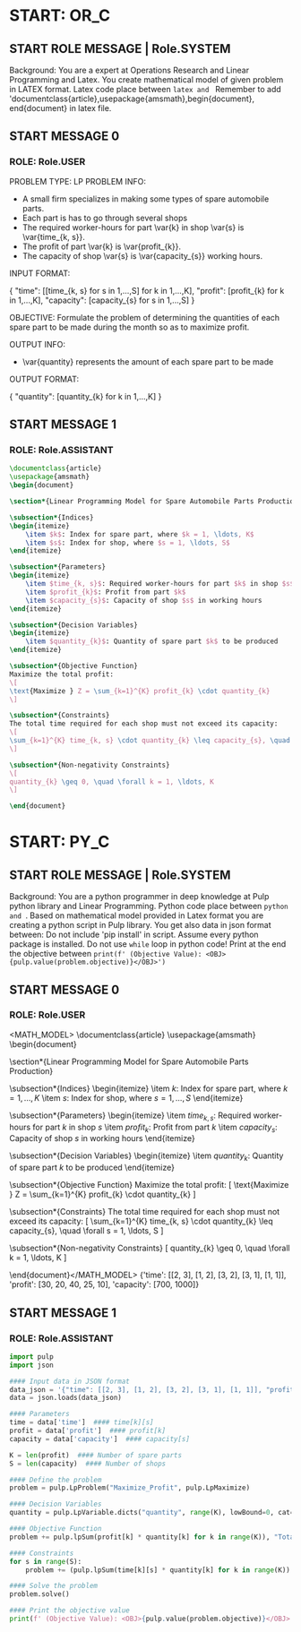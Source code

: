 # START: OR_C 
## START ROLE MESSAGE | Role.SYSTEM 
Background: You are a expert at Operations Research and Linear Programming and Latex. You create mathematical model of given problem in LATEX format. Latex code place between ```latex and ``` Remember to add 'documentclass{article},usepackage{amsmath},begin{document}, end{document} in latex file. 
## START MESSAGE 0 
### ROLE: Role.USER
<DESCRIPTION>
PROBLEM TYPE: LP
PROBLEM INFO:

- A small firm specializes in making some types of spare automobile parts. 
- Each part is has to go through several shops 
- The required worker-hours for part \var{k} in shop \var{s} is \var{time_{k, s}}.
- The profit of part \var{k} is \var{profit_{k}}.
- The capacity of shop \var{s} is \var{capacity_{s}} working hours.

INPUT FORMAT:

{
	"time": [[time_{k, s} for s in 1,...,S] for k in 1,...,K],
	"profit": [profit_{k} for k in 1,...,K],
	"capacity": [capacity_{s} for s in 1,...,S]
}


OBJECTIVE: Formulate the problem of determining the quantities of each spare part to be made during the month so as to maximize profit.

OUTPUT INFO:

- \var{quantity} represents the amount of each spare part to be made

OUTPUT FORMAT:

{
	"quantity": [quantity_{k} for k in 1,...,K]
}
</DESCRIPTION>


## START MESSAGE 1 
### ROLE: Role.ASSISTANT
```latex
\documentclass{article}
\usepackage{amsmath}
\begin{document}

\section*{Linear Programming Model for Spare Automobile Parts Production}

\subsection*{Indices}
\begin{itemize}
    \item $k$: Index for spare part, where $k = 1, \ldots, K$
    \item $s$: Index for shop, where $s = 1, \ldots, S$
\end{itemize}

\subsection*{Parameters}
\begin{itemize}
    \item $time_{k, s}$: Required worker-hours for part $k$ in shop $s$
    \item $profit_{k}$: Profit from part $k$
    \item $capacity_{s}$: Capacity of shop $s$ in working hours
\end{itemize}

\subsection*{Decision Variables}
\begin{itemize}
    \item $quantity_{k}$: Quantity of spare part $k$ to be produced
\end{itemize}

\subsection*{Objective Function}
Maximize the total profit:
\[
\text{Maximize } Z = \sum_{k=1}^{K} profit_{k} \cdot quantity_{k}
\]

\subsection*{Constraints}
The total time required for each shop must not exceed its capacity:
\[
\sum_{k=1}^{K} time_{k, s} \cdot quantity_{k} \leq capacity_{s}, \quad \forall s = 1, \ldots, S
\]

\subsection*{Non-negativity Constraints}
\[
quantity_{k} \geq 0, \quad \forall k = 1, \ldots, K
\]

\end{document}
```

# START: PY_C 
## START ROLE MESSAGE | Role.SYSTEM 
Background: You are a python programmer in deep knowledge at Pulp python library and Linear Programming. Python code place between ```python and ```. Based on mathematical model provided in Latex format you are creating a python script in Pulp library. You get also data in json format between: <DATA></DATA> Do not include 'pip install' in script. Assume every python package is installed. Do not use `while` loop in python code! Print at the end the objective between <OBJ></OBJ> `print(f' (Objective Value): <OBJ>{pulp.value(problem.objective)}</OBJ>')` 
## START MESSAGE 0 
### ROLE: Role.USER
<MATH_MODEL>
\documentclass{article}
\usepackage{amsmath}
\begin{document}

\section*{Linear Programming Model for Spare Automobile Parts Production}

\subsection*{Indices}
\begin{itemize}
    \item $k$: Index for spare part, where $k = 1, \ldots, K$
    \item $s$: Index for shop, where $s = 1, \ldots, S$
\end{itemize}

\subsection*{Parameters}
\begin{itemize}
    \item $time_{k, s}$: Required worker-hours for part $k$ in shop $s$
    \item $profit_{k}$: Profit from part $k$
    \item $capacity_{s}$: Capacity of shop $s$ in working hours
\end{itemize}

\subsection*{Decision Variables}
\begin{itemize}
    \item $quantity_{k}$: Quantity of spare part $k$ to be produced
\end{itemize}

\subsection*{Objective Function}
Maximize the total profit:
\[
\text{Maximize } Z = \sum_{k=1}^{K} profit_{k} \cdot quantity_{k}
\]

\subsection*{Constraints}
The total time required for each shop must not exceed its capacity:
\[
\sum_{k=1}^{K} time_{k, s} \cdot quantity_{k} \leq capacity_{s}, \quad \forall s = 1, \ldots, S
\]

\subsection*{Non-negativity Constraints}
\[
quantity_{k} \geq 0, \quad \forall k = 1, \ldots, K
\]

\end{document}</MATH_MODEL>
<DATA>
{'time': [[2, 3], [1, 2], [3, 2], [3, 1], [1, 1]], 'profit': [30, 20, 40, 25, 10], 'capacity': [700, 1000]}</DATA>


## START MESSAGE 1 
### ROLE: Role.ASSISTANT
```python
import pulp
import json

#### Input data in JSON format
data_json = '{"time": [[2, 3], [1, 2], [3, 2], [3, 1], [1, 1]], "profit": [30, 20, 40, 25, 10], "capacity": [700, 1000]}'
data = json.loads(data_json)

#### Parameters
time = data['time']  #### time[k][s]
profit = data['profit']  #### profit[k]
capacity = data['capacity']  #### capacity[s]

K = len(profit)  #### Number of spare parts
S = len(capacity)  #### Number of shops

#### Define the problem
problem = pulp.LpProblem("Maximize_Profit", pulp.LpMaximize)

#### Decision Variables
quantity = pulp.LpVariable.dicts("quantity", range(K), lowBound=0, cat='Continuous')

#### Objective Function
problem += pulp.lpSum(profit[k] * quantity[k] for k in range(K)), "Total_Profit"

#### Constraints
for s in range(S):
    problem += (pulp.lpSum(time[k][s] * quantity[k] for k in range(K)) <= capacity[s], f"Capacity_Constraint_{s}")

#### Solve the problem
problem.solve()

#### Print the objective value
print(f' (Objective Value): <OBJ>{pulp.value(problem.objective)}</OBJ>')
```


